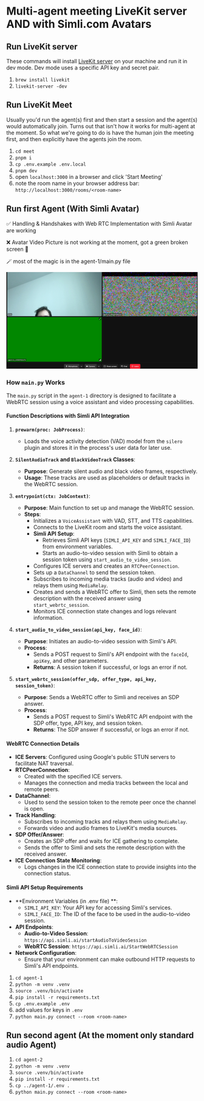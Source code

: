 # Multi-agent meeting LiveKit server AND with Simli.com Avatars

## Run LiveKit server
These commands will install [LiveKit server](https://github.com/livekit/livekit) on your machine and run it in dev mode. Dev mode uses a specific API key and secret pair.
1. `brew install livekit`
2. `livekit-server -dev`

## Run LiveKit Meet
Usually you'd run the agent(s) first and then start a session and the agent(s) would automatically join. Turns out that isn't how it works for multi-agent at the moment. So what we're going to do is have the human join the meeting first, and then explicitly have the agents join the room.
1. `cd meet`
2. `pnpm i`
3. `cp .env.example .env.local`
4. `pnpm dev`
5. open `localhost:3000` in a browser and click 'Start Meeting'
6. note the room name in your browser address bar: `http://localhost:3000/rooms/<room-name>`

## Run first Agent (With Simli Avatar)

✅ Handling & Handshakes with Web RTC Implementation with Simli Avatar are working

❌ Avatar Video Picture is not working at the moment, got a green broken screen 🙁

🪄 most of the magic is in the agent-1/main.py file


![Description of the image](/error.jpeg)

### How `main.py` Works

The `main.py` script in the `agent-1` directory is designed to facilitate a WebRTC session using a voice assistant and video processing capabilities.

#### Function Descriptions with Simli API Integration

1. **`prewarm(proc: JobProcess)`**:
   - Loads the voice activity detection (VAD) model from the `silero` plugin and stores it in the process's user data for later use.

2. **`SilentAudioTrack` and `BlackVideoTrack` Classes**:
   - **Purpose**: Generate silent audio and black video frames, respectively.
   - **Usage**: These tracks are used as placeholders or default tracks in the WebRTC session.

3. **`entrypoint(ctx: JobContext)`**:
   - **Purpose**: Main function to set up and manage the WebRTC session.
   - **Steps**:
     - Initializes a `VoiceAssistant` with VAD, STT, and TTS capabilities.
     - Connects to the LiveKit room and starts the voice assistant.
     - **Simli API Setup**:
       - Retrieves Simli API keys (`SIMLI_API_KEY` and `SIMLI_FACE_ID`) from environment variables.
       - Starts an audio-to-video session with Simli to obtain a session token using `start_audio_to_video_session`.
     - Configures ICE servers and creates an `RTCPeerConnection`.
     - Sets up a `DataChannel` to send the session token.
     - Subscribes to incoming media tracks (audio and video) and relays them using `MediaRelay`.
     - Creates and sends a WebRTC offer to Simli, then sets the remote description with the received answer using `start_webrtc_session`.
     - Monitors ICE connection state changes and logs relevant information.

4. **`start_audio_to_video_session(api_key, face_id)`**:
   - **Purpose**: Initiates an audio-to-video session with Simli's API.
   - **Process**:
     - Sends a POST request to Simli's API endpoint with the `faceId`, `apiKey`, and other parameters.
     - **Returns**: A session token if successful, or logs an error if not.

5. **`start_webrtc_session(offer_sdp, offer_type, api_key, session_token)`**:
   - **Purpose**: Sends a WebRTC offer to Simli and receives an SDP answer.
   - **Process**:
     - Sends a POST request to Simli's WebRTC API endpoint with the SDP offer, type, API key, and session token.
     - **Returns**: The SDP answer if successful, or logs an error if not.

#### WebRTC Connection Details

- **ICE Servers**: Configured using Google's public STUN servers to facilitate NAT traversal.
- **RTCPeerConnection**: 
  - Created with the specified ICE servers.
  - Manages the connection and media tracks between the local and remote peers.
- **DataChannel**: 
  - Used to send the session token to the remote peer once the channel is open.
- **Track Handling**:
  - Subscribes to incoming tracks and relays them using `MediaRelay`.
  - Forwards video and audio frames to LiveKit's media sources.
- **SDP Offer/Answer**:
  - Creates an SDP offer and waits for ICE gathering to complete.
  - Sends the offer to Simli and sets the remote description with the received answer.
- **ICE Connection State Monitoring**:
  - Logs changes in the ICE connection state to provide insights into the connection status.

#### Simli API Setup Requirements
- **Environment Variables (in .env file) **:
  - `SIMLI_API_KEY`: Your API key for accessing Simli's services.
  - `SIMLI_FACE_ID`: The ID of the face to be used in the audio-to-video session.
- **API Endpoints**:
  - **Audio-to-Video Session**: `https://api.simli.ai/startAudioToVideoSession`
  - **WebRTC Session**: `https://api.simli.ai/StartWebRTCSession`
- **Network Configuration**:
  - Ensure that your environment can make outbound HTTP requests to Simli's API endpoints.

1. `cd agent-1`
2. `python -m venv .venv`
3. `source .venv/bin/activate`
4. `pip install -r requirements.txt`
5. `cp .env.example .env`
6. add values for keys in `.env`
7. `python main.py connect --room <room-name>`

## Run second agent (At the moment only standard audio Agent)
1. `cd agent-2`
2. `python -m venv .venv`
3. `source .venv/bin/activate`
4. `pip install -r requirements.txt`
5. `cp ../agent-1/.env .`
7. `python main.py connect --room <room-name>`